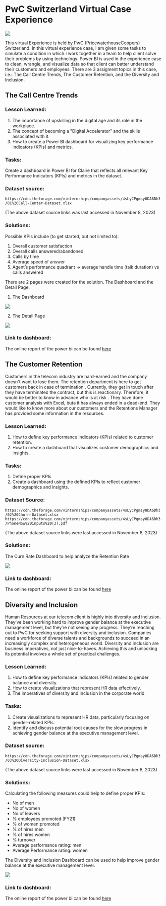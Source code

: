 # PwC Switzerland Virtual Case Experience

![](PwC.png)

This virtual Experience is held by PwC (PricewaterhouseCoopers) Switzerland. In this virtual experience case, I am given some tasks to simulate a condition in which I work together in a team to help client solve their problems by using technology. Power BI is used in the experience case to clean, wrangle, and visualize data so that client can better understand their customers and employees. There are 3 assigment topics in this case, i.e.: The Call Centre Trends, The Customer Retention, and the Diversity and Inclusion.

## The Call Centre Trends
### Lesson Learned:
1. The importance of upskilling in the digital age and its role in the workplace.
2. The concept of becoming a "Digital Accelerator" and the skills associated with it.
3. How to create a Power BI dashboard for visualizing key performance indicators (KPIs) and metrics.

### Tasks:
Create a dashboard in Power BI for Claire that reflects all relevant Key Performance Indicators (KPIs) and metrics in the dataset.

### Dataset source: 

`https://cdn.theforage.com/vinternships/companyassets/4sLyCPgmsy8DA6Dh3/01%20Call-Center-Dataset.xlsx`

(The above dataset source links was last accessed in November 8, 2023)

### Solutions:

Possible KPIs include (to get started, but not limited to):

1. Overall customer satisfaction
2. Overall calls answered/abandoned
3. Calls by time
4. Average speed of answer
5. Agent’s performance quadrant -> average handle time (talk duration) vs calls answered

There are 2 pages were created for the solution. The Dashboard and the Detail Page.

1. The Dashboard

![](CallCenter01.png)

2. The Detail Page

![](CallCenter02.png)

### Link to dashboard:

The online report of the power bi can be found [here](https://app.powerbi.com/links/_jx5u479wZ?ctid=af2c0734-cb42-464f-b6bf-2a241b6ada56&pbi_source=linkShare)

## The Customer Retention

Customers in the telecom industry are hard-earned and the company doesn't want to lose them. The retention department is here to get customers back in case of termination . Currently, they get in touch after they have terminated the contract, but this is reactionary. Therefore, it would be better to know in advance who is at risk . They have done customer analysis with Excel, buta it has always ended in a dead-end. They would like to know more about our customers and the Retentions Manager has provided some information in the resources.

### Lesson Learned:
1. How to define key performance indicators (KPIs) related to customer retention.
2. How to create a dashboard that visualizes customer demographics and insights.

### Tasks:
1. Define proper KPIs
2. Create a dashboard using the defined KPIs to reflect customer demographics and insights.

### Dataset Source:

`https://cdn.theforage.com/vinternships/companyassets/4sLyCPgmsy8DA6Dh3/02%20Churn-Dataset.xlsx`
`https://cdn.theforage.com/vinternships/companyassets/4sLyCPgmsy8DA6Dh3/PhoneNow%20inputs%20(3).pdf`

(The above dataset source links were last accessed in November 8, 2023)

### Solutions:

The Curn Rate Dashboard to help analyze the Retention Rate

![](Churn.png)

### Link to dashboard:

The online report of the power bi can be found [here](https://app.powerbi.com/links/2DFLi_ipSW?ctid=af2c0734-cb42-464f-b6bf-2a241b6ada56&pbi_source=linkShare)

## Diversity and Inclusion

Human Resources at our telecom client is highly into diversity and inclusion. They’ve been working hard to improve gender balance at the executive management level, but they’re not seeing any progress. They’re reaching out to PwC for seeking support with diversity and inclusion. Companies need a workforce of diverse talents and backgrounds to succeed in an increasingly complex and heterogeneous world. Diversity and inclusion are business imperatives, not just nice-to-haves. Achieving this and unlocking its potential involves a whole set of practical challenges.

### Lesson Learned:
1. How to define key performance indicators (KPIs) related to gender balance and diversity.
2. How to create visualizations that represent HR data effectively.
3. The imperatives of diversity and inclusion in the corporate world.

### Tasks:
1. Create visualizations to represent HR data, particularly focusing on gender-related KPIs.
2. Identify and discuss potential root causes for the slow progress in achieving gender balance at the executive management level.

### Dataset source: 

`https://cdn.theforage.com/vinternships/companyassets/4sLyCPgmsy8DA6Dh3/03%20Diversity-Inclusion-Dataset.xlsx`

(The above dataset source links were last accessed in November 8, 2023)

### Solutions:

Calculating the following measures could help to define proper KPIs:

- No of men
- No of women
- No of leavers
- % employees promoted (FY21)
- % of women promoted
- % of hires men
- % of hires women
- % turnover
- Average performance rating: men
- Average Performance rating: women

The Diversity and Inclusion Dashboard can be used to help improve gender balance at the executive management level.

![](D&I.png)

### Link to dashboard:

The online report of the power bi can be found [here](https://app.powerbi.com/links/SPtB-0FoIJ?ctid=af2c0734-cb42-464f-b6bf-2a241b6ada56&pbi_source=linkShare)

